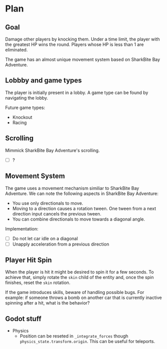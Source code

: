 # Plan

## Goal

Damage other players by knocking them. Under a time limit, the player with the greatest HP wins the round. Players whose HP is less than 1 are eliminated.

The game has an almost unique movement system based on SharkBite Bay Adventure.

## Lobbby and game types

The player is initially present in a lobby. A game type can be found by navigating the lobby.

Future game types:

- Knockout
- Racing

## Scrolling

Mimmick SharkBite Bay Adventure's scrolling.

- [ ] ?

## Movement System

The game uses a movement mechanism similiar to SharkBite Bay Adventure. We can note the following aspects in SharkBite Bay Adventure:

- You use only directionals to move.
- Moving to a direction causes a rotation tween. One tween from a next direction input cancels the previous tween.
- You can combine directionals to move towards a diagonal angle.

Implementation:

- [ ] Do not let car idle on a diagonal
- [ ] Unapply acceleration from a previous direction

## Player Hit Spin

When the player is hit it might be desired to spin it for a few seconds. To achieve that, simply rotate the `skin` child of the entity and, once the spin finishes, reset the `skin` rotation.

If the game introduces skills, beware of handling possible bugs. For example: if someone throws a bomb on another car that is currently inactive spinning after a hit, what is the behavior?

## Godot stuff

- Physics
  - Position can be reseted in `_integrate_forces` though `physics_state.transform.origin`. This can be useful for teleports.